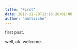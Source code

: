 ```yaml
---
title: "First"
date: 2017-11-20T13:16:26+01:00
author: "mattische"
---
```


first post.

well, ok. 
welcome.